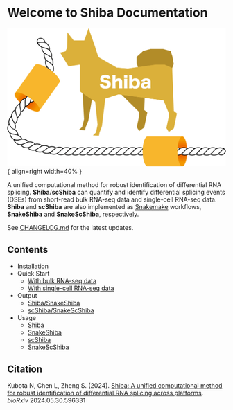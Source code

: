 # Welcome to Shiba Documentation

![SE](https://github.com/NaotoKubota/Shiba/blob/main/img/Shiba_icon.png?raw=true){ align=right width=40% }

A unified computational method for robust identification of differential RNA splicing. **Shiba**/**scShiba** can quantify and identify differential splicing events (DSEs) from short-read bulk RNA-seq data and single-cell RNA-seq data. **Shiba** and **scShiba** are also implemented as [Snakemake](https://snakemake.readthedocs.io/en/stable/) workflows, **SnakeShiba** and **SnakeScShiba**, respectively.

See [CHANGELOG.md](https://github.com/NaotoKubota/Shiba/blob/main/CHANGELOG.md) for the latest updates.

## Contents

- [Installation](installation.md)
- Quick Start
    - [With bulk RNA-seq data](quickstart/diff_splicing_bulk.md)
    - [With single-cell RNA-seq data](quickstart/diff_splicing_sc.md)
- Output
    - [Shiba/SnakeShiba](output/shiba.md)
    - [scShiba/SnakeScShiba](output/scshiba.md)
- Usage
    - [Shiba](usage/shiba.md)
    - [SnakeShiba](usage/snakeshiba.md)
    - [scShiba](usage/scshiba.md)
    - [SnakeScShiba](usage/snakescshiba.md)

## Citation

Kubota N, Chen L, Zheng S. (2024). [Shiba: A unified computational method for robust identification of differential RNA splicing across platforms](https://www.biorxiv.org/content/10.1101/2024.05.30.596331v1). *bioRxiv* 2024.05.30.596331
